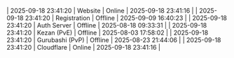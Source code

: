 | 2025-09-18 23:41:20 | Website | Online | 2025-09-18 23:41:16 |
| 2025-09-18 23:41:20 | Registration | Offline | 2025-09-09 16:40:23 |
| 2025-09-18 23:41:20 | Auth Server | Offline | 2025-08-18 09:33:31 |
| 2025-09-18 23:41:20 | Kezan (PvE) | Offline | 2025-08-03 17:58:02 |
| 2025-09-18 23:41:20 | Gurubashi (PvP) | Offline | 2025-08-23 21:44:06 |
| 2025-09-18 23:41:20 | Cloudflare | Online | 2025-09-18 23:41:16 |
